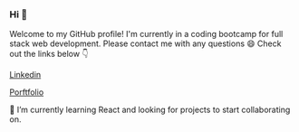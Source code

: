 ### Hi 👋

Welcome to my GitHub profile! I'm currently in a coding bootcamp for full stack web development. Please contact me with any questions 😄 Check out the links below :point_down:

[Linkedin](https://www.linkedin.com/in/nicolekleinmann/)

[Porftfolio](https://nkleinmann.github.io/)

🌱 I’m currently learning React and looking for projects to start collaborating on.


<!--
**nkleinmann/nkleinmann** is a ✨ _special_ ✨ repository because its `README.md` (this file) appears on your GitHub profile.

Here are some ideas to get you started:

- 🔭 I’m currently working on ...
- 🌱 I’m currently learning ...
- 👯 I’m looking to collaborate on ...
- 🤔 I’m looking for help with ...
- 💬 Ask me about ...
- 📫 How to reach me: ...
- 😄 Pronouns: ...
- ⚡ Fun fact: ...
-->
